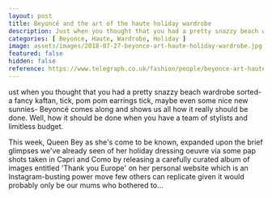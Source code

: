```yaml
---
layout: post
title: Beyoncé and the art of the haute holiday wardrobe
description: Just when you thought that you had a pretty snazzy beach wardrobe sorted- a fancy kaftan, tick, pom pom earrings tick, maybe even some nice new sunnies
categories: [ Beyonce, Haute, Wardrobe, Holiday ]
image: assets/images/2018-07-27-beyonce-art-haute-holiday-wardrobe.jpg
featured: false
hidden: false
reference: https://www.telegraph.co.uk/fashion/people/beyonce-art-haute-holiday-wardrobe/
---
```

ust when you thought that you had a pretty snazzy beach wardrobe sorted- a fancy kaftan, tick, pom pom earrings tick, maybe even some nice new sunnies- Beyoncé comes along and shows us all how it really should be done. Well, how it should be done when you have a team of stylists and limitless budget. 

This week, Queen Bey as she's come to be known, expanded upon the brief glimpses we've already seen of her holiday dressing oeuvre via some pap shots taken in Capri and Como by releasing a carefully curated album of images entitled 'Thank you Europe' on her personal website which is an Instagram-busting power move few others can replicate given it would probably only be our mums who bothered to...
